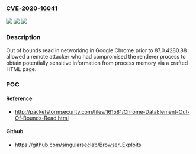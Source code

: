 ### [CVE-2020-16041](https://cve.mitre.org/cgi-bin/cvename.cgi?name=CVE-2020-16041)
![](https://img.shields.io/static/v1?label=Product&message=Chrome&color=blue)
![](https://img.shields.io/static/v1?label=Version&message=%3C%2087.0.4280.88%20&color=brighgreen)
![](https://img.shields.io/static/v1?label=Vulnerability&message=Out%20of%20bounds%20read&color=brighgreen)

### Description

Out of bounds read in networking in Google Chrome prior to 87.0.4280.88 allowed a remote attacker who had compromised the renderer process to obtain potentially sensitive information from process memory via a crafted HTML page.

### POC

#### Reference
- http://packetstormsecurity.com/files/161581/Chrome-DataElement-Out-Of-Bounds-Read.html

#### Github
- https://github.com/singularseclab/Browser_Exploits

